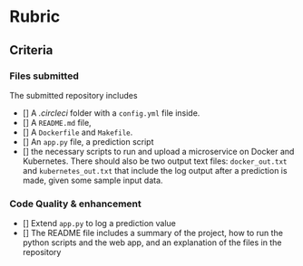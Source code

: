 # Rubric

## Criteria

### Files submitted

The submitted repository includes
- [] A *.circleci* folder with a `config.yml` file inside. 
- [] A `README.md` file, 
- [] A `Dockerfile` and `Makefile`. 
- [] An `app.py` file, a prediction script
- [] the necessary scripts to run and upload a microservice on Docker and Kubernetes.
     There should also be two output text files: `docker_out.txt` and `kubernetes_out.txt` that include the log output after a prediction is made, given some sample input data.

### Code Quality & enhancement

- [] Extend `app.py` to log a prediction value
- [] The README file includes a summary of the project, how to run the python scripts and the web app, and an explanation of the files in the repository